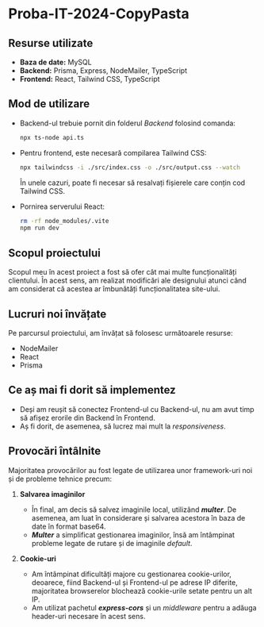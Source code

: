 # Proba-IT-2024-CopyPasta
## Resurse utilizate
- **Baza de date:** MySQL
- **Backend:** Prisma, Express, NodeMailer, TypeScript
- **Frontend:** React, Tailwind CSS, TypeScript

## Mod de utilizare
- Backend-ul trebuie pornit din folderul *Backend* folosind comanda:
  ```bash
  npx ts-node api.ts
  ```
- Pentru frontend, este necesară compilarea Tailwind CSS:
  ```bash
  npx tailwindcss -i ./src/index.css -o ./src/output.css --watch
  ```
  În unele cazuri, poate fi necesar să resalvați fișierele care conțin cod Tailwind CSS.

- Pornirea serverului React:
  ```bash
  rm -rf node_modules/.vite
  npm run dev
  ```

## Scopul proiectului
Scopul meu în acest proiect a fost să ofer cât mai multe funcționalități clientului. În acest sens, am realizat modificări ale designului atunci când am considerat că acestea ar îmbunătăți funcționalitatea site-ului.

## Lucruri noi învățate
Pe parcursul proiectului, am învățat să folosesc următoarele resurse:
- NodeMailer
- React
- Prisma

## Ce aș mai fi dorit să implementez
- Deși am reușit să conectez Frontend-ul cu Backend-ul, nu am avut timp să afișez erorile din Backend în Frontend.
- Aș fi dorit, de asemenea, să lucrez mai mult la *responsiveness*.

## Provocări întâlnite
Majoritatea provocărilor au fost legate de utilizarea unor framework-uri noi și de probleme tehnice precum:

1. **Salvarea imaginilor**
   - În final, am decis să salvez imaginile local, utilizând ***multer***. De asemenea, am luat în considerare și salvarea acestora în baza de date în format base64.
   - ***Multer*** a simplificat gestionarea imaginilor, însă am întâmpinat probleme legate de rutare și de imaginile *default*.

2. **Cookie-uri**
   - Am întâmpinat dificultăți majore cu gestionarea cookie-urilor, deoarece, fiind Backend-ul și Frontend-ul pe adrese IP diferite, majoritatea browserelor blochează cookie-urile setate pentru un alt IP.
   - Am utilizat pachetul ***express-cors*** și un *middleware* pentru a adăuga header-uri necesare în acest sens.
